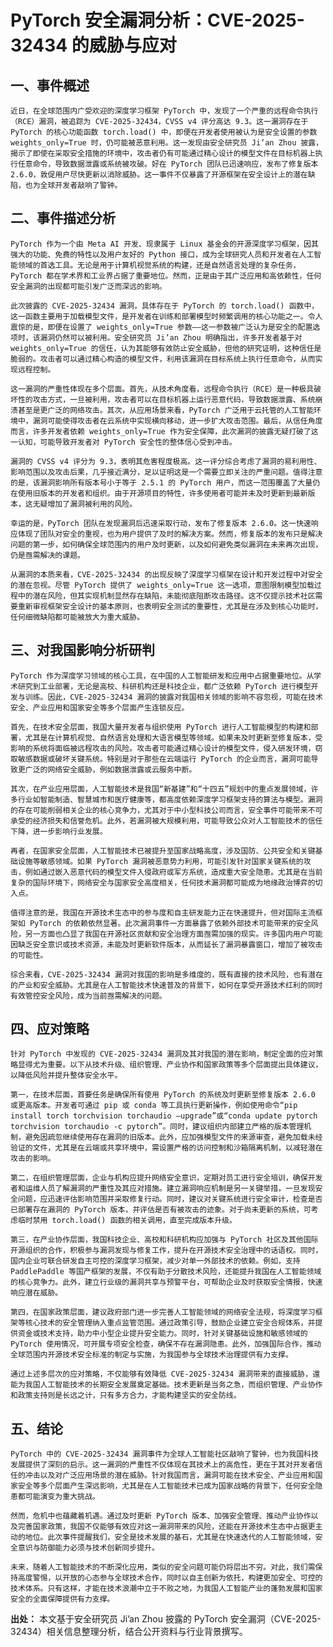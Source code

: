 # PyTorch 安全漏洞分析：CVE-2025-32434 的威胁与应对

## 一、事件概述

    近日，在全球范围内广受欢迎的深度学习框架 PyTorch 中，发现了一个严重的远程命令执行（RCE）漏洞，被追踪为 CVE-2025-32434，CVSS v4 评分高达 9.3。这一漏洞存在于 PyTorch 的核心功能函数 torch.load() 中，即便在开发者使用被认为是安全设置的参数 weights_only=True 时，仍可能被恶意利用。这一发现由安全研究员 Ji’an Zhou 披露，揭示了即使在采取安全措施的环境中，攻击者仍有可能通过精心设计的模型文件在目标机器上执行任意命令，导致数据泄露或系统被攻破。好在 PyTorch 团队已迅速响应，发布了修复版本 2.6.0，敦促用户尽快更新以消除威胁。这一事件不仅暴露了开源框架在安全设计上的潜在缺陷，也为全球开发者敲响了警钟。

## 二、事件描述分析

    PyTorch 作为一个由 Meta AI 开发、现隶属于 Linux 基金会的开源深度学习框架，因其强大的功能、免费的特性以及用户友好的 Python 接口，成为全球研究人员和开发者在人工智能领域的首选工具。无论是用于计算机视觉系统的构建，还是自然语言处理的复杂任务，PyTorch 都在学术界和工业界占据了重要地位。然而，正是由于其广泛应用和高依赖性，任何安全漏洞的出现都可能引发广泛而深远的影响。

    此次披露的 CVE-2025-32434 漏洞，具体存在于 PyTorch 的 torch.load() 函数中，这一函数主要用于加载模型文件，是开发者在训练和部署模型时频繁调用的核心功能之一。令人震惊的是，即便在设置了 weights_only=True 参数——这一参数被广泛认为是安全的配置选项时，该漏洞仍然可以被利用。安全研究员 Ji’an Zhou 明确指出，许多开发者基于对 weights_only=True 的信任，认为其能够有效防止安全威胁，但他的研究证明，这种信任是脆弱的。攻击者可以通过精心构造的模型文件，利用该漏洞在目标系统上执行任意命令，从而实现远程控制。

    这一漏洞的严重性体现在多个层面。首先，从技术角度看，远程命令执行（RCE）是一种极具破坏性的攻击方式，一旦被利用，攻击者可以在目标机器上运行恶意代码，导致数据泄露、系统崩溃甚至是更广泛的网络攻击。其次，从应用场景来看，PyTorch 广泛用于云托管的人工智能环境中，漏洞可能使得攻击者在云系统中实现横向移动，进一步扩大攻击范围。最后，从信任角度而言，许多开发者依赖 weights_only=True 作为安全保障，此次漏洞的披露无疑打破了这一认知，可能导致开发者对 PyTorch 安全性的整体信心受到冲击。

    漏洞的 CVSS v4 评分为 9.3，表明其危害程度极高。这一评分综合考虑了漏洞的易利用性、影响范围以及攻击后果，几乎接近满分，足以证明这是一个需要立即关注的严重问题。值得注意的是，该漏洞影响所有版本号小于等于 2.5.1 的 PyTorch 用户，而这一范围覆盖了大量仍在使用旧版本的开发者和组织。由于开源项目的特性，许多使用者可能并未及时更新到最新版本，这无疑增加了漏洞被利用的风险。

    幸运的是，PyTorch 团队在发现漏洞后迅速采取行动，发布了修复版本 2.6.0。这一快速响应体现了团队对安全的重视，也为用户提供了及时的解决方案。然而，修复版本的发布只是解决问题的第一步，如何确保全球范围内的用户及时更新，以及如何避免类似漏洞在未来再次出现，仍是亟需解决的课题。

    从漏洞的本质来看，CVE-2025-32434 的出现反映了深度学习框架在设计和开发过程中对安全的潜在忽视。尽管 PyTorch 提供了 weights_only=True 这一选项，意图限制模型加载过程中的潜在风险，但其实现机制显然存在缺陷，未能彻底阻断攻击路径。这不仅提示技术社区需要重新审视框架安全设计的基本原则，也表明安全测试的重要性，尤其是在涉及到核心功能时，任何细微缺陷都可能被放大为重大威胁。

## 三、对我国影响分析研判

    PyTorch 作为深度学习领域的核心工具，在中国的人工智能研发和应用中占据重要地位。从学术研究到工业部署，无论是高校、科研机构还是科技企业，都广泛依赖 PyTorch 进行模型开发与训练。因此，CVE-2025-32434 漏洞的披露对我国相关领域的影响不容忽视，可能在技术安全、产业应用和国家安全等多个层面产生连锁反应。

    首先，在技术安全层面，我国大量开发者与组织使用 PyTorch 进行人工智能模型的构建和部署，尤其是在计算机视觉、自然语言处理和大语言模型等领域。如果未及时更新至修复版本，受影响的系统将面临被远程攻击的风险。攻击者可能通过精心设计的模型文件，侵入研发环境，窃取敏感数据或破坏关键系统。特别是对于那些在云端运行 PyTorch 的企业而言，漏洞可能导致更广泛的网络安全威胁，例如数据泄露或云服务中断。

    其次，在产业应用层面，人工智能技术是我国“新基建”和“十四五”规划中的重点发展领域，许多行业如智能制造、智慧城市和医疗健康等，都高度依赖深度学习框架支持的算法与模型。漏洞的存在可能削弱相关企业的核心竞争力，尤其对于中小型科技公司而言，安全事件可能带来不可承受的经济损失和信誉危机。此外，若漏洞被大规模利用，可能导致公众对人工智能技术的信任下降，进一步影响行业发展。

    再者，在国家安全层面，人工智能技术已被提升至国家战略高度，涉及国防、公共安全和关键基础设施等敏感领域。如果 PyTorch 漏洞被恶意势力利用，可能引发针对国家关键系统的攻击，例如通过嵌入恶意代码的模型文件入侵政府或军方系统，造成重大安全隐患。尤其是在当前复杂的国际环境下，网络安全与国家安全高度相关，任何技术漏洞都可能成为地缘政治博弈的切入点。

    值得注意的是，我国在开源技术生态中的参与度和自主研发能力正在快速提升，但对国际主流框架如 PyTorch 的依赖依然显著。此次漏洞事件一方面暴露了依赖外部技术可能带来的安全风险，另一方面也凸显了我国在开源社区贡献和安全治理方面亟需加强的现实。许多国内用户可能因缺乏安全意识或技术资源，未能及时更新软件版本，从而延长了漏洞暴露窗口，增加了被攻击的可能性。

    综合来看，CVE-2025-32434 漏洞对我国的影响是多维度的，既有直接的技术风险，也有潜在的产业和安全威胁。尤其是在人工智能技术快速普及的背景下，如何在享受开源技术红利的同时有效管控安全风险，成为当前亟需解决的问题。

## 四、应对策略

    针对 PyTorch 中发现的 CVE-2025-32434 漏洞及其对我国的潜在影响，制定全面的应对策略显得尤为重要。以下从技术升级、组织管理、产业协作和国家政策等多个层面提出具体建议，以降低风险并提升整体安全水平。

    第一，在技术层面，首要任务是确保所有使用 PyTorch 的系统及时更新至修复版本 2.6.0 或更高版本。开发者可通过 pip 或 conda 等工具执行更新操作，例如使用命令“pip install torch torchvision torchaudio –upgrade”或“conda update pytorch torchvision torchaudio -c pytorch”。同时，建议组织内部建立严格的版本管理机制，避免因疏忽继续使用存在漏洞的旧版本。此外，应加强模型文件的来源审查，避免加载未经验证的文件，尤其是在云端或共享环境中，需设置严格的访问控制和沙箱隔离机制，以减轻潜在攻击的影响。

    第二，在组织管理层面，企业与机构应提升网络安全意识，定期对员工进行安全培训，确保开发者和运维人员了解漏洞的严重性及其应对措施。建立漏洞响应机制是另一关键举措，一旦发现安全问题，应迅速评估影响范围并采取修复行动。同时，建议对关键系统进行安全审计，检查是否已部署存在漏洞的 PyTorch 版本，并评估是否有被攻击的迹象。对于尚未更新的系统，可考虑临时禁用 torch.load() 函数的相关调用，直至完成版本升级。

    第三，在产业协作层面，我国科技企业、高校和科研机构应加强与 PyTorch 社区及其他国际开源组织的合作，积极参与漏洞发现与修复工作，提升在开源技术安全治理中的话语权。同时，国内企业可联合研发自主可控的深度学习框架，减少对单一外部技术的依赖。例如，支持 PaddlePaddle 等国产框架的发展，不仅有助于分散技术风险，还能提升我国在人工智能领域的核心竞争力。此外，建立行业级的漏洞共享与预警平台，可帮助企业及时获取安全情报，快速响应潜在威胁。

    第四，在国家政策层面，建议政府部门进一步完善人工智能领域的网络安全法规，将深度学习框架等核心技术的安全管理纳入重点监管范围。通过政策引导，鼓励企业建立安全合规体系，并提供资金或技术支持，助力中小型企业提升安全能力。同时，针对关键基础设施和敏感领域的 PyTorch 使用情况，可开展专项安全检查，确保不存在漏洞隐患。此外，加强国际合作，推动全球范围内开源技术安全标准的制定与实施，为我国参与全球技术治理提供有力支撑。

    通过上述多层次的应对策略，不仅能够有效降低 CVE-2025-32434 漏洞带来的直接威胁，還能为我国人工智能技术的长期安全发展奠定基础。技术更新是当务之急，而组织管理、产业协作和政策支持则是长远之计，只有多方合力，才能构建坚实的安全防线。

## 五、结论

    PyTorch 中的 CVE-2025-32434 漏洞事件为全球人工智能社区敲响了警钟，也为我国科技发展提供了深刻的启示。这一漏洞的严重性不仅体现在其技术上的高危性，更在于其对开发者信任的冲击以及对广泛应用场景的潜在威胁。针对我国而言，漏洞可能在技术安全、产业应用和国家安全等多个层面产生深远影响，尤其是在人工智能技术已成为国家战略的背景下，任何安全隐患都可能演变为重大挑战。

    然而，危机中也蕴藏着机遇。通过及时更新 PyTorch 版本、加强安全管理、推动产业协作以及完善国家政策，我国不仅能够有效应对这一漏洞带来的风险，还能在开源技术生态中占据更主动的地位。此次事件提醒我们，安全是技术发展的基石，尤其是在快速迭代的人工智能领域，安全意识与防御能力必须与技术创新同步提升。

    未来，随着人工智能技术的不断深化应用，类似的安全问题可能仍将层出不穷。对此，我们需保持高度警惕，以开放的心态参与全球技术合作，同时以自主创新为依托，构建更加安全、可控的技术体系。只有这样，才能在技术浪潮中立于不败之地，为我国人工智能产业的蓬勃发展和国家安全的全面保障提供有力支撑。

**出处：** 本文基于安全研究员 Ji’an Zhou 披露的 PyTorch 安全漏洞（CVE-2025-32434）相关信息整理分析，结合公开资料与行业背景撰写。